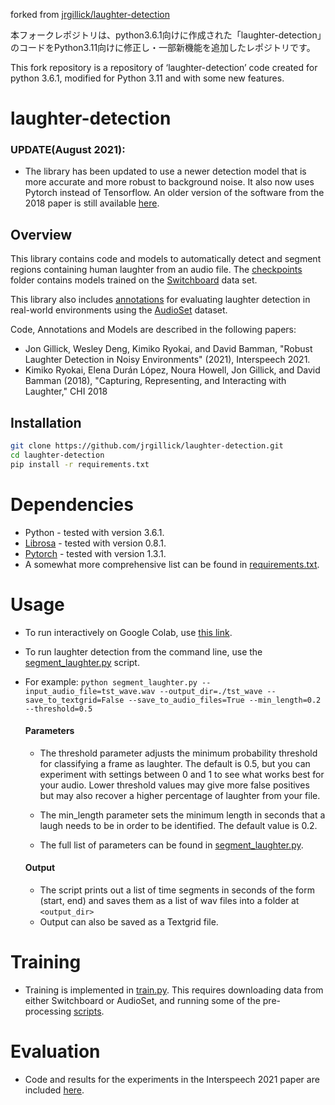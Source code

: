 forked from [jrgillick/laughter-detection](https://github.com/jrgillick/laughter-detection)

本フォークレポジトリは、python3.6.1向けに作成された「laughter-detection」のコードをPython3.11向けに修正し・一部新機能を追加したレポジトリです。

This fork repository is a repository of ‘laughter-detection’ code created for python 3.6.1, modified for Python 3.11 and with some new features.

# laughter-detection

### UPDATE(August 2021):
* The library has been updated to use a newer detection model that is more accurate and more robust to background noise. It also now uses Pytorch instead of Tensorflow. An older version of the software from the 2018 paper is still available [here](https://github.com/jrgillick/laughter-detection/tree/v1.0).

## Overview

This library contains code and models to automatically detect and segment regions containing human laughter from an audio file. The [checkpoints](checkpoints/) folder contains models trained on the [Switchboard](https://catalog.ldc.upenn.edu/ldc97s62) data set.

This library also includes [annotations](data/audioset/annotations/clean_laughter_annotations.csv) for evaluating laughter detection in real-world environments using the [AudioSet](https://research.google.com/audioset/) dataset.

Code, Annotations and Models are described in the following papers:

- Jon Gillick, Wesley Deng, Kimiko Ryokai, and David Bamman, "Robust Laughter Detection in Noisy Environments" (2021), Interspeech 2021.
- Kimiko Ryokai, Elena Durán López, Noura Howell, Jon Gillick, and David Bamman (2018), "Capturing, Representing, and Interacting with Laughter," CHI 2018


## Installation

```sh
git clone https://github.com/jrgillick/laughter-detection.git
cd laughter-detection
pip install -r requirements.txt
```

# Dependencies
- Python - tested with version 3.6.1.
- [Librosa](http://librosa.github.io/librosa/) - tested with version 0.8.1.
- [Pytorch](https://pytorch.org/) - tested with version 1.3.1.
- A somewhat more comprehensive list can be found in [requirements.txt](requirements.txt).

# Usage
- To run interactively on Google Colab, use [this link](https://colab.research.google.com/github/jrgillick/laughter-detection/blob/master/laughter-detection-interactive.ipynb).
- To run laughter detection from the command line, use the [segment_laughter.py](segment_laughter.py) script.  
- For example: `python segment_laughter.py --input_audio_file=tst_wave.wav --output_dir=./tst_wave --save_to_textgrid=False --save_to_audio_files=True --min_length=0.2 --threshold=0.5`

  #### Parameters
  - The threshold parameter adjusts the minimum probability threshold for classifying a frame as laughter. The default is 0.5, but you can  experiment with settings between 0 and 1 to see what works best for your audio. Lower threshold values may give more false positives but may also recover a higher percentage of laughter from your file.

  - The min_length parameter sets the minimum length in seconds that a laugh needs to be in order to be identified. The default value is 0.2.
  - The full list of parameters can be found in [segment_laughter.py](segment_laughter.py).

  #### Output
  - The script prints out a list of time segments in seconds of the form (start, end) and saves them as a list of wav files into a folder at `<output_dir>`
  - Output can also be saved as a Textgrid file.

# Training
- Training is implemented in [train.py](train.py). This requires downloading data from either Switchboard or AudioSet, and running some of the pre-processing [scripts](scripts).

# Evaluation
- Code and results for the experiments in the Interspeech 2021 paper are included [here](scripts/Evaluation).

